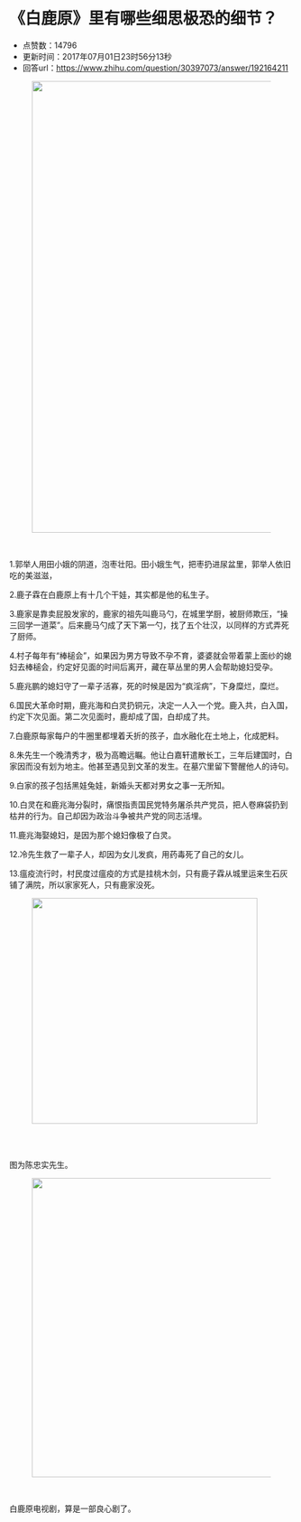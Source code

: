 # 《白鹿原》里有哪些细思极恐的细节？
- 点赞数：14796
- 更新时间：2017年07月01日23时56分13秒
- 回答url：https://www.zhihu.com/question/30397073/answer/192164211
<body>
 <figure>
  <img data-rawwidth="800" data-rawheight="450" src="https://pica.zhimg.com/50/v2-6eac5a6a23b6b21396dd73ff9e8e2b4f_720w.jpg?source=1940ef5c" data-original-token="v2-6eac5a6a23b6b21396dd73ff9e8e2b4f" class="origin_image zh-lightbox-thumb" width="800" data-original="https://picx.zhimg.com/v2-6eac5a6a23b6b21396dd73ff9e8e2b4f_r.jpg?source=1940ef5c">
 </figure>
 <br>
 <p data-pid="e8qOt-Nk">1.郭举人用田小娥的阴道，泡枣壮阳。田小娥生气，把枣扔进尿盆里，郭举人依旧吃的美滋滋，</p>
 <p data-pid="SN-Epq1Y">2.鹿子霖在白鹿原上有十几个干娃，其实都是他的私生子。</p>
 <p data-pid="S0VxF9-W">3.鹿家是靠卖屁股发家的，鹿家的祖先叫鹿马勺，在城里学厨，被厨师欺压，“操三回学一道菜”。后来鹿马勺成了天下第一勺，找了五个壮汉，以同样的方式弄死了厨师。</p>
 <p data-pid="mYQLJJF_">4.村子每年有“棒槌会”，如果因为男方导致不孕不育，婆婆就会带着蒙上面纱的媳妇去棒槌会，约定好见面的时间后离开，藏在草丛里的男人会帮助媳妇受孕。</p>
 <p data-pid="-LDiKTyu">5.鹿兆鹏的媳妇守了一辈子活寡，死的时候是因为“疯淫病”，下身糜烂，糜烂。</p>
 <p data-pid="aBKOrdsp">6.国民大革命时期，鹿兆海和白灵扔铜元，决定一人入一个党。鹿入共，白入国，约定下次见面。第二次见面时，鹿却成了国，白却成了共。</p>
 <p data-pid="mJQQYgTf">7.白鹿原每家每户的牛圈里都埋着夭折的孩子，血水融化在土地上，化成肥料。</p>
 <p data-pid="g1usLGsu">8.朱先生一个晚清秀才，极为高瞻远瞩。他让白嘉轩遣散长工，三年后建国时，白家因而没有划为地主。他甚至遇见到文革的发生。在墓穴里留下警醒他人的诗句。</p>
 <p data-pid="zhz_baHv">9.白家的孩子包括黑娃兔娃，新婚头天都对男女之事一无所知。</p>
 <p data-pid="3zI-TXMm">10.白灵在和鹿兆海分裂时，痛恨指责国民党特务屠杀共产党员，把人卷麻袋扔到枯井的行为。自己却因为政治斗争被共产党的同志活埋。</p>
 <p data-pid="FhjC0Wnw">11.鹿兆海娶媳妇，是因为那个媳妇像极了白灵。</p>
 <p data-pid="StZ6HVuz">12.冷先生救了一辈子人，却因为女儿发疯，用药毒死了自己的女儿。</p>
 <p data-pid="hAumgLOc">13.瘟疫流行时，村民度过瘟疫的方式是挂桃木剑，只有鹿子霖从城里运来生石灰铺了满院，所以家家死人，只有鹿家没死。</p>
 <figure>
  <img data-rawwidth="400" data-rawheight="299" src="https://picx.zhimg.com/50/v2-b001fd3e205c673cec89a70e290636ca_720w.jpg?source=1940ef5c" data-original-token="v2-b001fd3e205c673cec89a70e290636ca" class="content_image" width="400">
 </figure>
 <br>
 <br>
 <p data-pid="9DaPBec3">图为陈忠实先生。</p>
 <figure>
  <img data-rawwidth="530" data-rawheight="320" src="https://picx.zhimg.com/50/v2-56a1a1c9c3c6728b193012ac795cd9e5_720w.jpg?source=1940ef5c" data-original-token="v2-56a1a1c9c3c6728b193012ac795cd9e5" class="origin_image zh-lightbox-thumb" width="530" data-original="https://pic1.zhimg.com/v2-56a1a1c9c3c6728b193012ac795cd9e5_r.jpg?source=1940ef5c">
 </figure>
 <br>
 <p data-pid="3KJmDq4I">白鹿原电视剧，算是一部良心剧了。</p>
</body>
